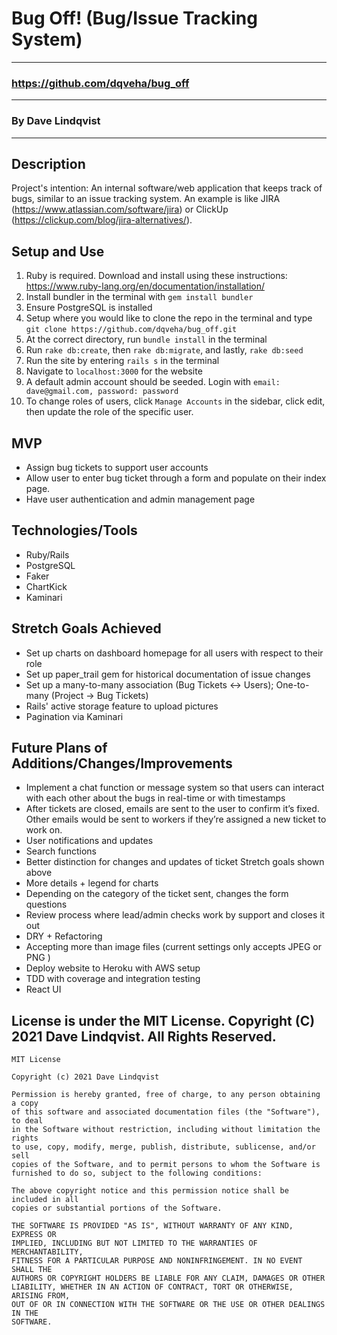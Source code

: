 # Bug Off! (Bug/Issue Tracking System)
---
### https://github.com/dqveha/bug_off
---
### By Dave Lindqvist
---
## Description
Project's intention: An internal software/web application that keeps track of bugs, similar to an issue tracking system. An example is like JIRA (https://www.atlassian.com/software/jira) or ClickUp (https://clickup.com/blog/jira-alternatives/).

## Setup and Use
1. Ruby is required. Download and install using these instructions: https://www.ruby-lang.org/en/documentation/installation/
2. Install bundler in the terminal with `gem install bundler`
3. Ensure PostgreSQL is installed
4. Setup where you would like to clone the repo in the terminal and type `git clone https://github.com/dqveha/bug_off.git`
5. At the correct directory, run `bundle install` in the terminal
6. Run `rake db:create`, then `rake db:migrate`, and lastly, `rake db:seed`
7. Run the site by entering `rails s` in the terminal
8. Navigate to `localhost:3000` for the website
9. A default admin account should be seeded. Login with `email: dave@gmail.com, password: password` 
10. To change roles of users, click `Manage Accounts` in the sidebar, click edit, then update the role of the specific user.
## MVP
* Assign bug tickets to support user accounts
* Allow user to enter bug ticket through a form and populate on their index page.
* Have user authentication and admin management page

## Technologies/Tools
* Ruby/Rails
* PostgreSQL
* Faker
* ChartKick
* Kaminari
## Stretch Goals Achieved

* Set up charts on dashboard homepage for all users with respect to their role
* Set up paper_trail gem for historical documentation of issue changes
* Set up a many-to-many association (Bug Tickets <-> Users); One-to-many (Project -> Bug Tickets)
* Rails' active storage feature to upload pictures
* Pagination via Kaminari

## Future Plans of Additions/Changes/Improvements
* Implement a chat function or message system so that users can interact with each other about the bugs in real-time or with timestamps
* After tickets are closed, emails are sent to the user to confirm it’s fixed. Other emails would be sent to workers if they’re assigned a new ticket to work on.
* User notifications and updates
* Search functions
* Better distinction for changes and updates of ticket
Stretch goals shown above
* More details + legend for charts
* Depending on the category of the ticket sent, changes the form questions
* Review process where lead/admin checks work by support and closes it out
* DRY + Refactoring
* Accepting more than image files (current settings only accepts JPEG or PNG )
* Deploy website to Heroku with AWS setup
* TDD with coverage and integration testing
* React UI

## License is under the MIT License. Copyright (C) 2021 Dave Lindqvist. All Rights Reserved.

```
MIT License

Copyright (c) 2021 Dave Lindqvist

Permission is hereby granted, free of charge, to any person obtaining a copy
of this software and associated documentation files (the "Software"), to deal
in the Software without restriction, including without limitation the rights
to use, copy, modify, merge, publish, distribute, sublicense, and/or sell
copies of the Software, and to permit persons to whom the Software is
furnished to do so, subject to the following conditions:

The above copyright notice and this permission notice shall be included in all
copies or substantial portions of the Software.

THE SOFTWARE IS PROVIDED "AS IS", WITHOUT WARRANTY OF ANY KIND, EXPRESS OR
IMPLIED, INCLUDING BUT NOT LIMITED TO THE WARRANTIES OF MERCHANTABILITY,
FITNESS FOR A PARTICULAR PURPOSE AND NONINFRINGEMENT. IN NO EVENT SHALL THE
AUTHORS OR COPYRIGHT HOLDERS BE LIABLE FOR ANY CLAIM, DAMAGES OR OTHER
LIABILITY, WHETHER IN AN ACTION OF CONTRACT, TORT OR OTHERWISE, ARISING FROM,
OUT OF OR IN CONNECTION WITH THE SOFTWARE OR THE USE OR OTHER DEALINGS IN THE
SOFTWARE.
```
